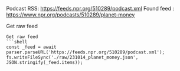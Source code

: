 Podcast RSS: https://feeds.npr.org/510289/podcast.xml
Found feed : https://www.npr.org/podcasts/510289/planet-money

Get raw feed
```shell
Get raw feed
```shell
const _feed = await parser.parseURL('https://feeds.npr.org/510289/podcast.xml');
fs.writeFileSync('./raw/231014_planet_money.json', JSON.stringify(_feed.items));
```
